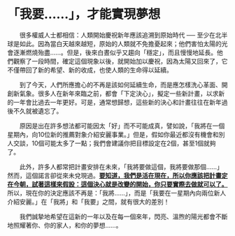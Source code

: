 # 「我要……」，才能實現夢想

&emsp;&emsp;很多權威人士都相信：人類開始慶祝新年應該追溯到原始時代 ── 至少在北半球是如此。因為當白天越來越短，原始的人類就不免擔憂起來；他們害怕太陽的光會逐漸燃燒殆盡……。但是，後來白晝似乎又趨向「穩定」，而且慢慢地延長。他們觀察了一段時間，確定這個現象以後，就開始加以慶祝，因為太陽又回來了，它不僅帶回了新的希望、新的收成，也使人類的生命得以延續。

&emsp;&emsp;到了今天，人們所應擔心的不再是該如何延續生命，而是應怎樣洗心革面、開創新氣象。很多人在新年來臨之前，都會「下定決心」，擬定一些新計畫，以求新的一年會比過去一年更好。可是，通常想歸想，這些新的決心和計畫往往在新年過後不久就被遺忘了。

&emsp;&emsp;原因是出在許多想法都可能因太「好」而不可能成真，譬如說，「我將在一個星期內，向10位新的推薦對象介紹安麗事業。」但是，假如你最近都沒有機會和別人交談，10個可能太多了一點；我們會建議你把目標設定在2個，甚至1個就夠了。

&emsp;&emsp;此外，許多人都常把計畫安排在未來，「我將要做這個，我將要做那個……」然而，這個諾言卻從來未兌現過。[**要知道，我們是活在現在，所以你應該把計畫定在今朝，試著這樣來假設：這個決心就是改變的開始，你只要實際去做就可以了。**]()所以，現在你的決定應該不再是：「我將……」，而是「我要在一星期內向兩位新人介紹安麗。」在「我將」和「我要」之間，就有很大的差別！

&emsp;&emsp;我們誠摯地希望在這新的一年以及在每一個來年，閃亮、溫煦的陽光都會不斷地照耀著你、你的家人，和你的夢想……。


